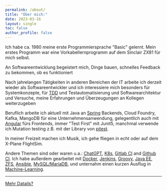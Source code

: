 ```yaml
---
permalink: /about/
title: "Über mich:"
date: 2023-03-16
layout: single
toc: false
author_profile: false
---
```

Ich habe ca. 1980 meine erste Programmiersprache "Basic" gelernt.
Mein erstes Programm war eine Vorkabellernprogramm auf dem Sinclair ZX81 für mich selbst.  

An Softwareentwicklung begeistert mich, Dinge bauen, schnelles Feedback zu bekommen, ob es funktioniert

Nach jahrelangen Tätigkeiten in anderen Bereichen der IT arbeite ich derzeit wieder als Softwareentwickler und ich interessiere mich besonders für  Systemkonzepte, für [TDD](https://en.wikipedia.org/wiki/Test-driven_development) und Testautomatisierung und Softwarearchitektur und Versuche, meine Erfahrungen und Überzeugungen an Kollegen weiterzugeben

Beruflich arbeite ich aktuell mit Java an [Spring](https://spring.io/why-spring) Backends, Cloud Foundry, Kafka, MangoDB für eine Unternehmensanwendung, gelegentlich auch mit [Angular](https://angular.io/) fürs Frontends, immer "Test First" mit Junit5, manchmal verwende ich Mutation testing z.B. mit der Library von [pitest](pitest.org). 

In meiner Freizeit machen ich Musik, ich gehe fliegen in echt oder auf dem X-Plane FlightSim. 

Andere Themen sind oder waren u.a.: [ChatGPT](https://chat.openai.com/chat),   [K8s](https://kubernetes.io/),   [Gitlab CI](https://about.gitlab.com/features/continuous-integration/) and [Github CI](https://github.com/readme/guides/sothebys-github-actions). 
Ich habe außerdem gearbeitet mit [Docker](https://www.docker.com/), [Jenkins](https://www.jenkins.io/), [Groovy](https://groovy-lang.org/), [Java EE](https://jakarta.ee/), [ZFS](https://en.wikipedia.org/wiki/OpenZFS), [Ansible](ansible.com), [MySQL/MariaDB](https://mariadb.com/), und unternahm einen kurzen Ausflug in [Machine-Learning](https://developers.google.com/machine-learning/crash-course/ml-intro). 

------

[Mehr Datails?](about_medium.md)
